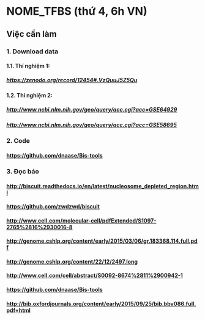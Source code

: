 # NOME_TFBS (thứ 4, 6h VN)
## Việc cần làm
### 1. Download data
#### 1.1. Thí nghiệm 1:
##### https://zenodo.org/record/12454#.VzQuuJ5Z5Qu
#### 1.2. Thí nghiệm 2:
##### http://www.ncbi.nlm.nih.gov/geo/query/acc.cgi?acc=GSE64929
##### http://www.ncbi.nlm.nih.gov/geo/query/acc.cgi?acc=GSE58695
### 2. Code
#### https://github.com/dnaase/Bis-tools
### 3. Đọc báo
#### http://biscuit.readthedocs.io/en/latest/nucleosome_depleted_region.html
#### https://github.com/zwdzwd/biscuit
#### http://www.cell.com/molecular-cell/pdfExtended/S1097-2765%2816%2930016-8
#### http://genome.cshlp.org/content/early/2015/03/06/gr.183368.114.full.pdf
#### http://genome.cshlp.org/content/22/12/2497.long
#### http://www.cell.com/cell/abstract/S0092-8674%2811%2900942-1
#### https://github.com/dnaase/Bis-tools
#### http://bib.oxfordjournals.org/content/early/2015/09/25/bib.bbv086.full.pdf+html

